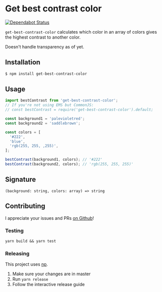 # Get best contrast color

[![Dependabot Status](https://api.dependabot.com/badges/status?host=github&repo=misund/get-best-contrast-color)](https://dependabot.com)

`get-best-contrast-color` calculates which color in an array of colors gives the highest contrast to another color.

Doesn't handle transparency as of yet.

## Installation
```sh
$ npm install get-best-contrast-color
```

## Usage
```js
import bestContrast from 'get-best-contrast-color';
// If you're not using EMS but CommonJS:
// const bestContrast = require('get-best-contrast-color').default;

const background1 = 'palevioletred';
const background2 = 'saddlebrown';

const colors = [
  '#222',
  'blue',
  'rgb(255, 255, ,255)',
];

bestContrast(background1, colors); // '#222'
bestContrast(background2, colors); // 'rgb(255, 255, 255)'
```

## Signature
```(background: string, colors: array) => string```

## Contributing
I appreciate your issues and PRs [on Github](https://github.com/misund/get-best-contrast-color)!

### Testing
```
yarn build && yarn test
```

### Releasing
This project uses [np](https://github.com/sindresorhus/np).
1. Make sure your changes are in master
2. Run `yarn release`
3. Follow the interactive release guide
